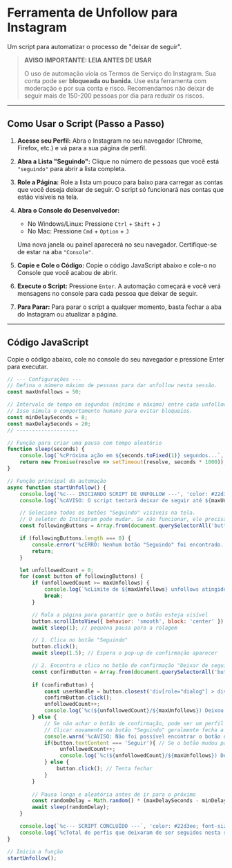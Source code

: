 # Ferramenta de Unfollow para Instagram

Um script para automatizar o processo de "deixar de seguir".

> **AVISO IMPORTANTE: LEIA ANTES DE USAR**
> 
> O uso de automação viola os Termos de Serviço do Instagram. Sua conta pode ser **bloqueada ou banida**. Use esta ferramenta com moderação e por sua conta e risco. Recomendamos não deixar de seguir mais de 150-200 pessoas por dia para reduzir os riscos.

---

## Como Usar o Script (Passo a Passo)

1.  **Acesse seu Perfil:** Abra o Instagram no seu navegador (Chrome, Firefox, etc.) e vá para a sua página de perfil.
2.  **Abra a Lista "Seguindo":** Clique no número de pessoas que você está `"seguindo"` para abrir a lista completa.
3.  **Role a Página:** Role a lista um pouco para baixo para carregar as contas que você deseja deixar de seguir. O script só funcionará nas contas que estão visíveis na tela.
4.  **Abra o Console do Desenvolvedor:**
    * No Windows/Linux: Pressione `Ctrl` + `Shift` + `J`
    * No Mac: Pressione `Cmd` + `Option` + `J`
    
    Uma nova janela ou painel aparecerá no seu navegador. Certifique-se de estar na aba `"Console"`.
5.  **Copie e Cole o Código:** Copie o código JavaScript abaixo e cole-o no Console que você acabou de abrir.
6.  **Execute o Script:** Pressione `Enter`. A automação começará e você verá mensagens no console para cada pessoa que deixar de seguir.
7.  **Para Parar:** Para parar o script a qualquer momento, basta fechar a aba do Instagram ou atualizar a página.

---

## Código JavaScript

Copie o código abaixo, cole no console do seu navegador e pressione Enter para executar.

```javascript
// --- Configurações ---
// Defina o número máximo de pessoas para dar unfollow nesta sessão.
const maxUnfollows = 50; 

// Intervalo de tempo em segundos (mínimo e máximo) entre cada unfollow.
// Isso simula o comportamento humano para evitar bloqueios.
const minDelaySeconds = 8;
const maxDelaySeconds = 20;
// --------------------

// Função para criar uma pausa com tempo aleatório
function sleep(seconds) {
    console.log(`%cPróxima ação em ${seconds.toFixed(1)} segundos...`, 'color: #84cc16');
    return new Promise(resolve => setTimeout(resolve, seconds * 1000));
}

// Função principal da automação
async function startUnfollow() {
    console.log('%c--- INICIANDO SCRIPT DE UNFOLLOW ---', 'color: #22d3ee; font-size: 16px; font-weight: bold;');
    console.log(`%cAVISO: O script tentará deixar de seguir até ${maxUnfollows} perfis.`, 'color: #f87171;');

    // Seleciona todos os botões "Seguindo" visíveis na tela.
    // O seletor do Instagram pode mudar. Se não funcionar, ele precisará ser atualizado.
    const followingButtons = Array.from(document.querySelectorAll('button')).filter(button => button.textContent === 'Seguindo');

    if (followingButtons.length === 0) {
        console.error('%cERRO: Nenhum botão "Seguindo" foi encontrado. Role a lista de "seguindo" para carregar os perfis e tente novamente.', 'color: #facc15;');
        return;
    }

    let unfollowedCount = 0;
    for (const button of followingButtons) {
        if (unfollowedCount >= maxUnfollows) {
            console.log(`%cLimite de ${maxUnfollows} unfollows atingido. Encerrando.`, 'color: #22c55e;');
            break;
        }

        // Rola a página para garantir que o botão esteja visível
        button.scrollIntoView({ behavior: 'smooth', block: 'center' });
        await sleep(1); // pequena pausa para a rolagem

        // 1. Clica no botão "Seguindo"
        button.click();
        await sleep(1.5); // Espera o pop-up de confirmação aparecer

        // 2. Encontra e clica no botão de confirmação "Deixar de seguir"
        const confirmButton = Array.from(document.querySelectorAll('button')).find(b => b.textContent === 'Deixar de seguir');
        
        if (confirmButton) {
            const userHandle = button.closest('div[role="dialog"] > div > div > div:nth-child(2) > div:nth-child(1) > div > div > span > a')?.textContent || 'usuário desconhecido';
            confirmButton.click();
            unfollowedCount++;
            console.log(`%c(${unfollowedCount}/${maxUnfollows}) Deixou de seguir: @${userHandle}`, 'color: #e879f9;');
        } else {
            // Se não achar o botão de confirmação, pode ser um perfil que não abriu o pop-up.
            // Clicar novamente no botão "Seguindo" geralmente fecha a ação.
            console.warn('%cAVISO: Não foi possível encontrar o botão de confirmação. Tentando fechar e pular para o próximo.', 'color: #facc15;');
            if(button.textContent === 'Seguir'){ // Se o botão mudou para 'Seguir', o unfollow funcionou
                 unfollowedCount++;
                 console.log(`%c(${unfollowedCount}/${maxUnfollows}) Deixou de seguir um perfil (método alternativo).`, 'color: #e879f9;');
            } else {
                button.click(); // Tenta fechar
            }
        }
        
        // Pausa longa e aleatória antes de ir para o próximo
        const randomDelay = Math.random() * (maxDelaySeconds - minDelaySeconds) + minDelaySeconds;
        await sleep(randomDelay);
    }

    console.log(`%c--- SCRIPT CONCLUÍDO ---`, 'color: #22d3ee; font-size: 16px; font-weight: bold;');
    console.log(`%cTotal de perfis que deixaram de ser seguidos nesta sessão: ${unfollowedCount}`, 'color: #22c55e;');
}

// Inicia a função
startUnfollow();
